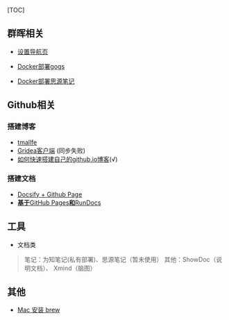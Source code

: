[TOC]



##  群晖相关

- [设置导航页](https://post.smzdm.com/p/adwlg5rn/)

- [Docker部署gogs](./gogs.md)
- [Docker部署思源笔记](https://ld246.com/article/1628768198488)



## Github相关

### 搭建博客

- [tmallfe](https://github.com/tmallfe/tmallfe.github.io)
- [Gridea客户端](https://gridea.dev/) (同步失败)
- [如何快速搭建自己的github.io博客](https://keysaim.github.io/post/blog/2017-08-15-how-to-setup-your-github-io-blog/)(√)

### 搭建文档

- [Docsify + Github Page](https://juejin.cn/post/6937452670202413087)
- **[基于](https://zhuanlan.zhihu.com/p/323457078)**[GitHub Pages](https://zhuanlan.zhihu.com/p/323457078)**[和](https://zhuanlan.zhihu.com/p/323457078)**[RunDocs](https://zhuanlan.zhihu.com/p/323457078)



## 工具

- 文档类

> 笔记：为知笔记(私有部署)、思源笔记（暂未使用）
> 其他：ShowDoc（说明文档）、 Xmind（脑图）



## 其他

- [Mac 安装 brew](https://www.cnblogs.com/liyihua/p/12753163.html)

